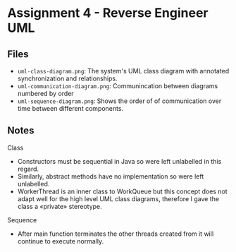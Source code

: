 # Assignment 4 - Reverse Engineer UML

## Files
- `uml-class-diagram.png`: The system's UML class diagram with annotated synchronization and relationships.
- `uml-communication-diagram.png`: Communincation between diagrams numbered by order
- `uml-sequence-diagram.png`: Shows the order of of communication over time between different components.

## Notes
Class
- Constructors must be sequential in Java so were left unlabelled in this regard.
- Similarly, abstract methods have no implementation so were left unlabelled.
- WorkerThread is an inner class to WorkQueue but this concept does not adapt well for the high level UML class diagrams, therefore I gave the class a «private» stereotype.

Sequence
- After main function terminates the other threads created from it will continue to execute normally.